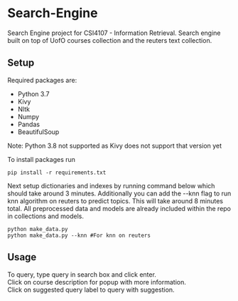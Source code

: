 # Search-Engine
Search Engine project for CSI4107 - Information Retrieval. Search engine built on top of UofO courses collection and the reuters text collection.

## Setup
 
 Required packages are:  
 
 - Python 3.7
 - Kivy
 - Nltk
 - Numpy
 - Pandas
 - BeautifulSoup  

Note: Python 3.8 not supported as Kivy does not support that version yet

To install packages run
```
pip install -r requirements.txt
```

Next setup dictionaries and indexes by running command below which should take around 3 minutes. Additionally you can add the --knn flag to run knn algorithm on reuters to predict topics. This will take around 8 minutes total.  All preprocessed data and models are already included within the repo in collections and models. 
```
python make_data.py
python make_data.py --knn #For knn on reuters
```

## Usage
To query, type query in search box and click enter.  
Click on course description for popup with more information.  
Click on suggested query label to query with suggestion.










